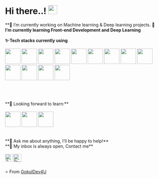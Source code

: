 
<h1> Hi there..! <img src="https://github.com/piyushP7pravin/piyushP7pravin/blob/master/Hi.gif" width="29px"> </h1>

<!--

Here are some ideas to get you started:
-->
**🔭 I’m currently working on Machine learning & Deep learning projects.
**🌱 I’m currently learning Front-end Development and Deep Learning**
<br>
<br>
**✨ Tech stacks currently using** <br>
<br>
<code><a href="https://www.python.org/" target="_blank"><img height="50" src="https://www.vectorlogo.zone/logos/python/python-ar21.svg"></a></code>
<code><a href="https://www.tensorflow.org/" target="_blank"><img height="50" src="https://www.vectorlogo.zone/logos/tensorflow/tensorflow-ar21.svg"></a></code>
<code><a href="https://pytorch.org/" target="_blank"><img height="50" src="https://www.vectorlogo.zone/logos/pytorch/pytorch-ar21.svg"></a></code>
<code><a href="https://jupyter.org/" target="_blank"><img height="50" src="https://www.vectorlogo.zone/logos/jupyter/jupyter-ar21.svg"></a></code>
<code><a href="https://git-scm.com/" target="_blank"><img height="50" src="https://www.vectorlogo.zone/logos/git-scm/git-scm-ar21.svg"></a></code>
<code><a href="https://www.mysql.com/" target="_blank"><img height="50" src="https://www.vectorlogo.zone/logos/mysql/mysql-ar21.svg"></a></code>
<code><a href="https://www.sqlite.org/" target="_blank"><img height="50" src="https://www.vectorlogo.zone/logos/sqlite/sqlite-ar21.svg"></a></code>
<code><a href="https://www.json.org/" target="_blank"><img height="50" src="https://www.vectorlogo.zone/logos/json/json-ar21.svg"></a></code>
<code><a href="https://www.docker.org/" target="_blank"><img height="50" src="https://www.vectorlogo.zone/logos/docker/docker-ar21.svg"></a></code>
<code><a href="https://www.amazon_aws.org/" target="_blank"><img height="50" src="https://www.vectorlogo.zone/logos/amazon_aws/amazon_aws-ar21.svg"></a></code>
<code><a href="https://www.google_cloud.org/" target="_blank"><img height="50" src="https://www.vectorlogo.zone/logos/google_cloud/google_cloud-ar21.svg"></a></code>
<code><a href="https://www.microsoft_azure.org/" target="_blank"><img height="50" src="https://www.vectorlogo.zone/logos/microsoft_azure/microsoft_azure-ar21.svg"></a></code>
<code><a href="https://www.heroku.org/" target="_blank"><img height="50" src="https://www.vectorlogo.zone/logos/heroku/heroku-ar21.svg"></a></code>

<br>
<br>
<br>
**🌱 Looking forward to learn:** <br>
<br>
<code><a href="https://www.javascript.com/" target="_blank"><img height="50" src="https://www.vectorlogo.zone/logos/javascript/javascript-ar21.svg"></a></code>
<code><a href="https://reactjs.org/" target="_blank"><img height="50" src="https://www.vectorlogo.zone/logos/reactjs/reactjs-ar21.svg"></a></code>
<code><a href="https://cloud.microsoft_powerbi.com/" target="_blank"><img height="50" src="https://www.vectorlogo.zone/logos/microsoft_powerbi/microsoft_powerbi-ar21.svg"></a></code>
<br>
<br>
<br>
**💬 Ask me about anything, I'll be happy to help!** <br>
**💬 My inbox is always open, Contact me**
<br>
<br> 
  <a href="https://www.linkedin.com/in/gokul-pisharody-8244391a0/">
   <img align="left" alt="Gokul Pisharody | Linkedin" width="24px" src="https://github.com/piyushP7pravin/piyushP7pravin/blob/master/Linkedin.svg" />
  </a>
  <a href="mailto:gokulpisharody430@gmail.com">
    <img align="left" alt="Piyush Pravin | Gmail" width="26px" src="https://github.com/piyushP7pravin/piyushP7pravin/blob/master/Gmail.svg" />
  </a>
 
<br>
<br>

⭐️ From [GokulDev4U](https://github.com/[username])


